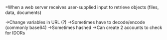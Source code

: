 =When a web server receives user-supplied input to retrieve objects (files, data, documents)

->Change variables in URL (?)
->Sometimes have to decode/encode (commonly base64)
->Sometimes hashed
->Can create 2 accounts to check for IDORs